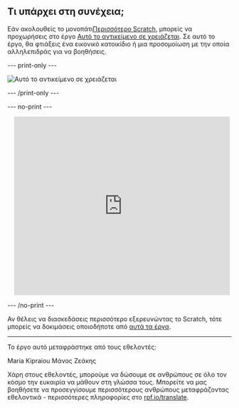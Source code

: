 ## Τι υπάρχει στη συνέχεια;

Εάν ακολουθείς το μονοπάτι[Περισσότερο Scratch](https://projects.raspberrypi.org/el-GR/raspberrypi/more-scratch), μπορείς να προχωρήσεις στο έργο [Αυτό το αντικείμενο σε χρειάζεται](https://projects.raspberrypi.org/el-GR/projects/this-sprite-needs-you). Σε αυτό το έργο, θα φτιάξεις ένα εικονικό κατοικίδιο ή μια προσομοίωση με την οποία αλληλεπιδράς για να βοηθήσεις.

--- print-only ---

![Αυτό το αντικείμενο σε χρειάζεται](images/this-sprite-needs-you.png)

--- /print-only ---

--- no-print ---

<div class="scratch-preview" style="margin-left: 15px;">
  <iframe allowtransparency="true" width="485" height="402" src="https://scratch.mit.edu/projects/embed/530008968/?autostart=false" frameborder="0"></iframe>
</div>

--- /no-print ---

Αν θέλεις να διασκεδάσεις περισσότερο εξερευνώντας το Scratch, τότε μπορείς να δοκιμάσεις οποιοδήποτε από [αυτά τα έργα](https://projects.raspberrypi.org/el-GR/projects?software%5B%5D=scratch&curriculum%5B%5D=%201).

***
Το έργο αυτό μεταφράστηκε από τους εθελοντές:

Maria Kipraiou
Μάνος Ζεάκης

Χάρη στους εθελοντές, μπορούμε να δώσουμε σε ανθρώπους σε όλο τον κόσμο την ευκαιρία να μάθουν στη γλώσσα τους. Μπορείτε να μας βοηθήσετε να προσεγγίσουμε περισσότερους ανθρώπους μεταφράζοντας εθελοντικά - περισσότερες πληροφορίες στο [rpf.io/translate](https://rpf.io/translate).
